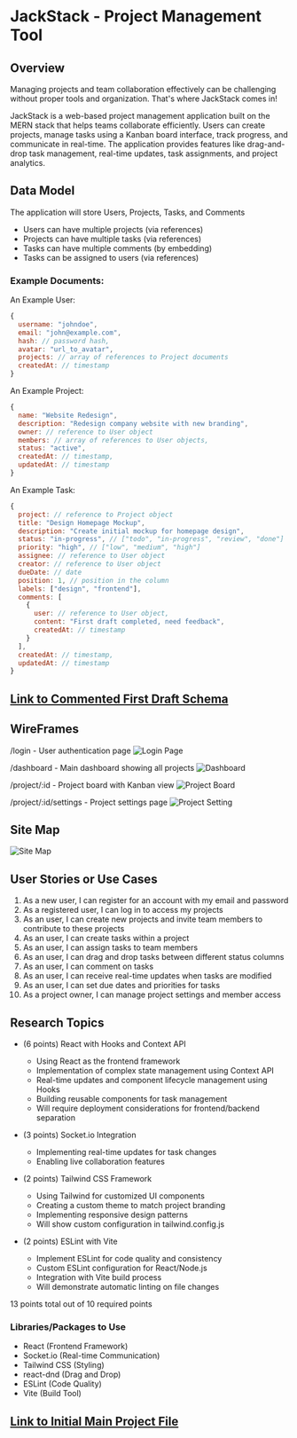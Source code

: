 # JackStack - Project Management Tool

## Overview

Managing projects and team collaboration effectively can be challenging without proper tools and organization. That's where JackStack comes in!

JackStack is a web-based project management application built on the MERN stack that helps teams collaborate efficiently. Users can create projects, manage tasks using a Kanban board interface, track progress, and communicate in real-time. The application provides features like drag-and-drop task management, real-time updates, task assignments, and project analytics.

## Data Model

The application will store Users, Projects, Tasks, and Comments

* Users can have multiple projects (via references)
* Projects can have multiple tasks (via references)
* Tasks can have multiple comments (by embedding)
* Tasks can be assigned to users (via references)

### Example Documents:

An Example User:
```javascript
{
  username: "johndoe",
  email: "john@example.com",
  hash: // password hash,
  avatar: "url_to_avatar",
  projects: // array of references to Project documents
  createdAt: // timestamp
}
```
An Example Project:
```javascript
{
  name: "Website Redesign",
  description: "Redesign company website with new branding",
  owner: // reference to User object
  members: // array of references to User objects,
  status: "active",
  createdAt: // timestamp,
  updatedAt: // timestamp
}
```
An Example Task:
```javascript 
{
  project: // reference to Project object
  title: "Design Homepage Mockup",
  description: "Create initial mockup for homepage design",
  status: "in-progress", // ["todo", "in-progress", "review", "done"]
  priority: "high", // ["low", "medium", "high"]
  assignee: // reference to User object
  creator: // reference to User object
  dueDate: // date
  position: 1, // position in the column
  labels: ["design", "frontend"],
  comments: [
    {
      user: // reference to User object,
      content: "First draft completed, need feedback",
      createdAt: // timestamp
    }
  ],
  createdAt: // timestamp,
  updatedAt: // timestamp
}
```

## [Link to Commented First Draft Schema](db.mjs)

## WireFrames 

/login - User authentication page 
![Login Page](documentation/login.png)

/dashboard - Main dashboard showing all projects 
![Dashboard](documentation/dashboard.png)

/project/:id - Project board with Kanban view
![Project Board](documentation/project.png) 

/project/:id/settings - Project settings page
![Project Setting](documentation/project:setting.png)

## Site Map 
![Site Map](documentation/site_map.png)

## User Stories or Use Cases 
1. As a new user, I can register for an account with my email and password 
2. As a registered user, I can log in to access my projects
3. As an user, I can create new projects and invite team members to contribute to these projects 
4. As an user, I can create tasks within a project 
5. As an user, I can assign tasks to team members 
6. As an user, I can drag and drop tasks between different status columns 
7. As an user, I can comment on tasks 
8. As an user, I can receive real-time updates when tasks are modified 
9. As an user, I can set due dates and priorities for tasks 
10. As a project owner, I can manage project settings and member access 

## Research Topics 
* (6 points) React with Hooks and Context API 
    * Using React as the frontend framework 
    * Implementation of complex state management using Context API 
    * Real-time updates and component lifecycle management using Hooks 
    * Building reusable components for task management 
    * Will require deployment considerations for frontend/backend separation 

* (3 points) Socket.io Integration 
    * Implementing real-time updates for task changes
    * Enabling live collaboration features 

* (2 points) Tailwind CSS Framework 
    * Using Tailwind for customized UI components 
    * Creating a custom theme to match project branding 
    * Implementing responsive design patterns 
    * Will show custom configuration in tailwind.config.js 

* (2 points) ESLint with Vite 
    * Implement ESLint for code quality and consistency 
    * Custom ESLint configuration for React/Node.js 
    * Integration with Vite build process 
    * Will demonstrate automatic linting on file changes 

13 points total out of 10 required points 

### Libraries/Packages to Use
* React (Frontend Framework)
* Socket.io (Real-time Communication)
* Tailwind CSS (Styling)
* react-dnd (Drag and Drop)
* ESLint (Code Quality)
* Vite (Build Tool)

## [Link to Initial Main Project File](app.mjs)
